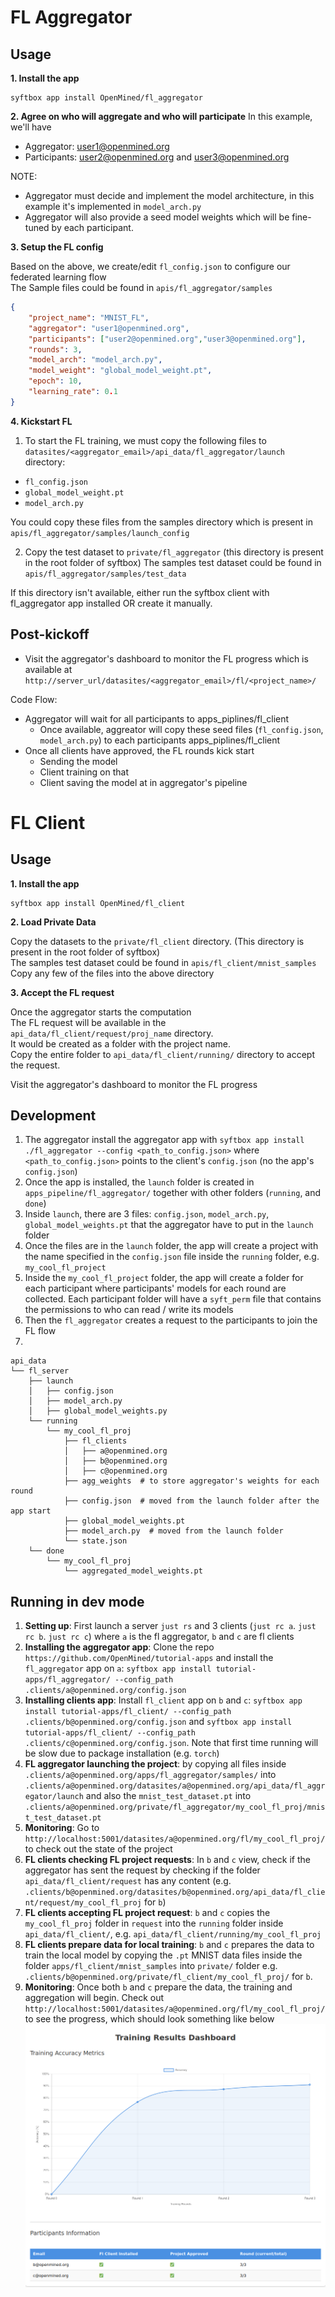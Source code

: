 # FL Aggregator

## Usage

**1. Install the app**

```
syftbox app install OpenMined/fl_aggregator
```

**2. Agree on who will aggregate and who will participate**
In this example, we'll have

- Aggregator: <user1@openmined.org>
- Participants: <user2@openmined.org> and <user3@openmined.org>

NOTE:

- Aggregator must decide and implement the model architecture, in this example it's implemented in `model_arch.py`
- Aggregator will also provide a seed model weights which will be fine-tuned by each participant.

**3. Setup the FL config**

Based on the above, we create/edit `fl_config.json` to configure our federated learning flow  
The Sample files could be found in `apis/fl_aggregator/samples`

```json
{
    "project_name": "MNIST_FL",
    "aggregator": "user1@openmined.org",
    "participants": ["user2@openmined.org","user3@openmined.org"],
    "rounds": 3,
    "model_arch": "model_arch.py",
    "model_weight": "global_model_weight.pt",
    "epoch": 10,
    "learning_rate": 0.1
}
```

**4. Kickstart FL**

1. To start the FL training, we must copy the following files to `datasites/<aggregator_email>/api_data/fl_aggregator/launch` directory:

- `fl_config.json`
- `global_model_weight.pt`
- `model_arch.py`

You could copy these files from the samples directory 
which is present in  `apis/fl_aggregator/samples/launch_config`

2. Copy the test dataset to `private/fl_aggregator` (this directory is present in the root folder of syftbox)
The samples test dataset could be found in `apis/fl_aggregator/samples/test_data`


If this directory isn't available, either run the syftbox client with fl_aggregator app installed OR create it manually.

## Post-kickoff

- Visit the aggregator's dashboard to monitor the FL progress
which is available at `http://server_url/datasites/<aggregator_email>/fl/<project_name>/`

Code Flow:

- Aggregator will wait for all participants to apps_piplines/fl_client
  - Once available, aggreator will copy these seed files (`fl_config.json`, `model_arch.py`) to each participants apps_piplines/fl_client
- Once all clients have approved, the FL rounds kick start
  - Sending the model
  - Client training on that
  - Client saving the model at in aggregator's pipeline


# FL Client

## Usage

**1. Install the app**

```
syftbox app install OpenMined/fl_client
```

**2. Load Private Data**

Copy the datasets to the `private/fl_client` directory. (This directory is present in the root folder of syftbox)  
The samples test dataset could be found in `apis/fl_client/mnist_samples`  
Copy any few of the files into the above directory

**3. Accept the FL request**


Once the aggregator starts the computation  
The FL request will be available in the `api_data/fl_client/request/proj_name` directory.  
It would be created as a folder with the project name.  
Copy the entire folder to `api_data/fl_client/running/` directory to accept the request.  

Visit the aggregator's dashboard to monitor the FL progress



## Development

1. The aggregator install the aggregator app with `syftbox app install ./fl_aggregator --config <path_to_config.json>` where `<path_to_config.json>` points to the client's `config.json` (no the app's `config.json`)
2. Once the app is installed, the `launch` folder is created in `apps_pipeline/fl_aggregator/` together with other folders (`running`, and `done`)
3. Inside `launch`, there are 3 files: `config.json`, `model_arch.py`, `global_model_weights.pt` that the aggregator have to put in the `launch` folder
4. Once the files are in the `launch` folder, the app will create a project with the name specified in the `config.json` file inside the `running` folder, e.g. `my_cool_fl_project`
5. Inside the `my_cool_fl_project` folder, the app will create a folder for each participant where participants' models for each round are collected. Each participant folder will have a `syft_perm` file that contains the permissions to who can read / write its models
5. Then the `fl_aggregator` creates a request to the participants to join the FL flow
6.

```
api_data
└── fl_server
    ├── launch
    │   ├── config.json
    │   ├── model_arch.py
    │   ├── global_model_weights.py
    └── running
        └── my_cool_fl_proj
            ├── fl_clients 
            │   ├── a@openmined.org
            │   ├── b@openmined.org
            │   ├── c@openmined.org
            ├── agg_weights  # to store aggregator's weights for each round
            ├── config.json  # moved from the launch folder after the app start
            ├── global_model_weights.pt
            ├── model_arch.py  # moved from the launch folder
            └── state.json
    └── done
        └── my_cool_fl_proj
            └── aggregated_model_weights.pt
```

## Running in dev mode

1. **Setting up**: First launch a server `just rs` and 3 clients (`just rc a`. `just rc b`. `just rc c`) where `a` is the fl aggregator, `b` and `c` are fl clients
2. **Installing the aggregator app**: Clone the repo `https://github.com/OpenMined/tutorial-apps` and install the `fl_aggregator` app on `a`: `syftbox app install tutorial-apps/fl_aggregator/ --config_path .clients/a@openmined.org/config.json`
3. **Installing clients app**: Install `fl_client` app on `b` and `c`: `syftbox app install tutorial-apps/fl_client/ --config_path .clients/b@openmined.org/config.json` and `syftbox app install tutorial-apps/fl_client/ --config_path .clients/c@openmined.org/config.json`. Note that first time running will be slow due to package installation (e.g. `torch`)
4. **FL aggregator launching the project**: by copying all files inside `.clients/a@openmined.org/apps/fl_aggregator/samples/` into `.clients/a@openmined.org/datasites/a@openmined.org/api_data/fl_aggregator/launch` and also the `mnist_test_dataset.pt` into `.clients/a@openmined.org/private/fl_aggregator/my_cool_fl_proj/mnist_test_dataset.pt`
5. **Monitoring**: Go to `http://localhost:5001/datasites/a@openmined.org/fl/my_cool_fl_proj/` to check out the state of the project
6. **FL clients checking FL project requests**: In `b` and `c` view, check if the aggregator has sent the request by checking if the folder `api_data/fl_client/request`  has any content (e.g. `.clients/b@openmined.org/datasites/b@openmined.org/api_data/fl_client/request/my_cool_fl_proj` for `b`)
7. **FL clients accepting FL project request**: `b` and `c` copies the `my_cool_fl_proj` folder in `request` into the `running` folder inside `api_data/fl_client/`, e.g. `api_data/fl_client/running/my_cool_fl_proj`
8. **FL clients prepare data for local training**: `b` and `c` prepares the data to train the local model by copying the `.pt` MNIST data files inside the folder `apps/fl_client/mnist_samples` into `private/` folder e.g. `.clients/b@openmined.org/private/fl_client/my_cool_fl_proj/` for `b`.
9. **Monitoring**: Once both `b` and `c` prepare the data, the training and aggregation will begin. Check out `http://localhost:5001/datasites/a@openmined.org/fl/my_cool_fl_proj/` to see the progress, which should look something like below ![dashboard](training_results.png)
